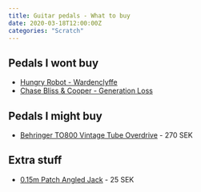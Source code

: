 ```yaml
---
title: Guitar pedals - What to buy
date: 2020-03-18T12:00:00Z
categories: "Scratch"
---
```

## Pedals I wont buy
* [Hungry Robot - Wardenclyffe](https://www.youtube.com/watch?v=DTmnsee46CY)  
* [Chase Bliss & Cooper - Generation Loss](https://www.youtube.com/watch?v=XPONrJAyqfc)  

## Pedals I might buy
* [Behringer TO800 Vintage Tube Overdrive](https://www.thomann.de/se/behringer_to800_vintage_tube_overdrive.htm) - 270 SEK  

## Extra stuff
* [0.15m Patch Angled Jack](https://www.thomann.de/se/pro_snake_patch_klinke_winkel_015_m.htm) - 25 SEK  

